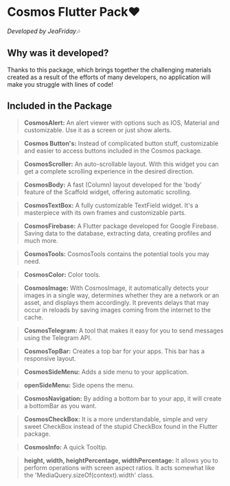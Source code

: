 # Cosmos Flutter Pack❤

_Developed by JeaFriday🎶_

## Why was it developed?

Thanks to this package, which brings together the challenging materials created as a result of the efforts of many developers, no application will make you struggle with lines of code!

## Included in the Package

> **CosmosAlert:** An alert viewer with options such as IOS, Material and customizable. Use it as a screen or just show alerts.

> **Cosmos Button's:** Instead of complicated button stuff, customizable and easier to access buttons included in the Cosmos package.

> **CosmosScroller:** An auto-scrollable layout. With this widget you can get a complete scrolling experience in the desired direction.

> **CosmosBody:** A fast (Column) layout developed for the 'body' feature of the Scaffold widget, offering automatic scrolling.

> **CosmosTextBox:** A fully customizable TextField widget. It's a masterpiece with its own frames and customizable parts.

> **CosmosFirebase:** A Flutter package developed for Google Firebase. Saving data to the database, extracting data, creating profiles and much more.

> **CosmosTools:** CosmosTools contains the potential tools you may need.

> **CosmosColor:** Color tools.

> **CosmosImage:** With CosmosImage, it automatically detects your images in a single way, determines whether they are a network or an asset, and displays them accordingly. It prevents delays that may occur in reloads by saving images coming from the internet to the cache.

> **CosmosTelegram:** A tool that makes it easy for you to send messages using the Telegram API.

> **CosmosTopBar:** Creates a top bar for your apps. This bar has a responsive layout.

> **CosmosSideMenu:** Adds a side menu to your application.

> **openSideMenu:** Side opens the menu.

> **CosmosNavigation:** By adding a bottom bar to your app, it will create a bottomBar as you want.

> **CosmosCheckBox:** It is a more understandable, simple and very sweet CheckBox instead of the stupid CheckBox found in the Flutter package.

> **CosmosInfo:** A quick Tooltip.

> **height, width, heightPercentage, widthPercentage:** It allows you to perform operations with screen aspect ratios. It acts somewhat like the 'MediaQuery.sizeOf(context).width' class.
